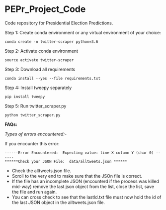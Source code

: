 # PEPr_Project_Code
Code repository for Presidential Election Predictions. 

Step 1: Create conda environment or any virtual environment of your choice:

`conda create -n twitter-scraper python=3.6`

Step 2: Activate conda environment

`source activate twitter-scraper`

Step 3: Download all requirements

`conda install --yes --file requirements.txt `

Step 4: Install tweepy separately

`pip install tweepy`

Step 5: Run twitter_scraper.py

`python twitter_scraper.py`


**FAQs:**

*Types of errors encountered:-*

If you encounter this error: 

```
------Error Encountered:  Expecting value: line X column Y (char 0) ------
******Check your JSON File:  data/alltweets.json ******
```
- Check the alltweets.json file. 
- Scroll to the very end to make sure that the JSOn file is correct. 
- If the file has an incomplete JSON (encounterd if the process was killed mid-way) remove the last json object from the list, close the list, save the file and run again. 
- You can cross check to see that the lastId.txt file must now hold the id of the last JSON object in the alltweets.json file.

